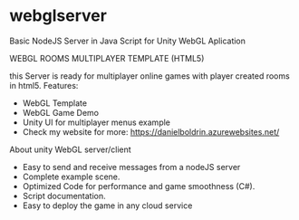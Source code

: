 # webglserver
Basic NodeJS Server in Java Script for Unity WebGL Aplication

WEBGL ROOMS MULTIPLAYER TEMPLATE (HTML5)

this Server is ready for multiplayer online games with player created rooms in html5. 
Features:
* WebGL Template
* WebGL Game Demo
* Unity UI for multiplayer menus example
* Check my website for more: https://danielboldrin.azurewebsites.net/

About unity WebGL server/client
 - Easy to send and receive messages from a nodeJS server
 - Complete example scene.
 - Optimized Code for performance and game smoothness (C#).
 - Script documentation.
 - Easy to deploy the game in any cloud service